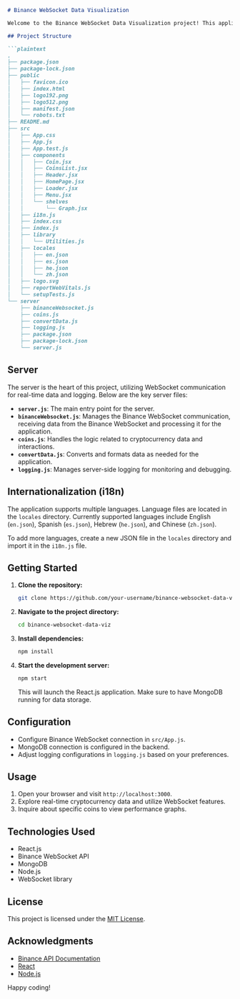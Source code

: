 ```markdown
# Binance WebSocket Data Visualization

Welcome to the Binance WebSocket Data Visualization project! This application fetches real-time cryptocurrency data from Binance WebSocket, displays it to the user using WebSocket, and saves the data in MongoDB. Users can inquire about specific coins, and the application will generate a graph depicting the coin's performance at the requested time.

## Project Structure

```plaintext
.
├── package.json
├── package-lock.json
├── public
│   ├── favicon.ico
│   ├── index.html
│   ├── logo192.png
│   ├── logo512.png
│   ├── manifest.json
│   └── robots.txt
├── README.md
├── src
│   ├── App.css
│   ├── App.js
│   ├── App.test.js
│   ├── components
│   │   ├── Coin.jsx
│   │   ├── CoinsList.jsx
│   │   ├── Header.jsx
│   │   ├── HomePage.jsx
│   │   ├── Loader.jsx
│   │   ├── Menu.jsx
│   │   └── shelves
│   │       └── Graph.jsx
│   ├── i18n.js
│   ├── index.css
│   ├── index.js
│   ├── library
│   │   └── Utilities.js
│   ├── locales
│   │   ├── en.json
│   │   ├── es.json
│   │   ├── he.json
│   │   └── zh.json
│   ├── logo.svg
│   ├── reportWebVitals.js
│   └── setupTests.js
└── server
    ├── binanceWebsocket.js
    ├── coins.js
    ├── convertData.js
    ├── logging.js
    ├── package.json
    ├── package-lock.json
    └── server.js
```

## Server

The server is the heart of this project, utilizing WebSocket communication for real-time data and logging. Below are the key server files:

- **`server.js`**: The main entry point for the server.
- **`binanceWebsocket.js`**: Manages the Binance WebSocket communication, receiving data from the Binance WebSocket and processing it for the application.
- **`coins.js`**: Handles the logic related to cryptocurrency data and interactions.
- **`convertData.js`**: Converts and formats data as needed for the application.
- **`logging.js`**: Manages server-side logging for monitoring and debugging.

## Internationalization (i18n)

The application supports multiple languages. Language files are located in the `locales` directory. Currently supported languages include English (`en.json`), Spanish (`es.json`), Hebrew (`he.json`), and Chinese (`zh.json`).

To add more languages, create a new JSON file in the `locales` directory and import it in the `i18n.js` file.

## Getting Started

1. **Clone the repository:**

    ```bash
    git clone https://github.com/your-username/binance-websocket-data-viz.git
    ```

2. **Navigate to the project directory:**

    ```bash
    cd binance-websocket-data-viz
    ```

3. **Install dependencies:**

    ```bash
    npm install
    ```

4. **Start the development server:**

    ```bash
    npm start
    ```

    This will launch the React.js application. Make sure to have MongoDB running for data storage.

## Configuration

- Configure Binance WebSocket connection in `src/App.js`.
- MongoDB connection is configured in the backend.
- Adjust logging configurations in `logging.js` based on your preferences.

## Usage

1. Open your browser and visit `http://localhost:3000`.
2. Explore real-time cryptocurrency data and utilize WebSocket features.
3. Inquire about specific coins to view performance graphs.

## Technologies Used

- React.js
- Binance WebSocket API
- MongoDB
- Node.js
- WebSocket library

## License

This project is licensed under the [MIT License](LICENSE).

## Acknowledgments

- [Binance API Documentation](https://binance-docs.github.io/apidocs/spot/en/)
- [React](https://reactjs.org/)
- [Node.js](https://nodejs.org/)

Happy coding!
